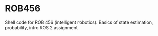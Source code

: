 # ROB456
Shell code for ROB 456 (intelligent robotics). Basics of state estimation, probability, intro ROS 2 assignment

